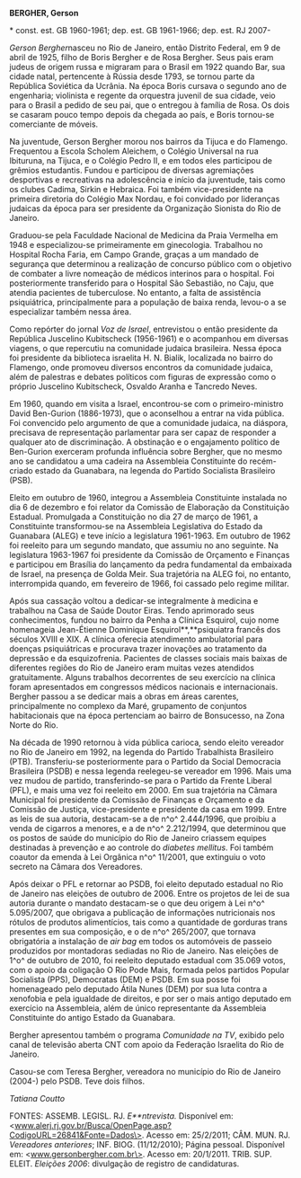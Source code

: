 **BERGHER, Gerson**

\* const. est. GB 1960-1961; dep. est. GB 1961-1966; dep. est. RJ 2007-

*Gerson Bergher*nasceu no Rio de Janeiro, então Distrito Federal, em 9
de abril de 1925, filho de Boris Bergher e de Rosa Bergher. Seus pais
eram judeus de origem russa e migraram para o Brasil em 1922 quando Bar,
sua cidade natal, pertencente à Rússia desde 1793, se tornou parte da
República Soviética da Ucrânia. Na época Boris cursava o segundo ano de
engenharia; violinista e regente da orquestra juvenil de sua cidade,
veio para o Brasil a pedido de seu pai, que o entregou à família de
Rosa. Os dois se casaram pouco tempo depois da chegada ao país, e Boris
tornou-se comerciante de móveis.

Na juventude, Gerson Bergher morou nos bairros da Tijuca e do Flamengo.
Frequentou a Escola Scholem Aleichem, o Colégio Universal na rua
Ibituruna, na Tijuca, e o Colégio Pedro II, e em todos eles participou
de grêmios estudantis. Fundou e participou de diversas agremiações
desportivas e recreativas na adolescência e início da juventude, tais
como os clubes Cadima, Sirkin e Hebraica. Foi também vice-presidente na
primeira diretoria do Colégio Max Nordau, e foi convidado por lideranças
judaicas da época para ser presidente da Organização Sionista do Rio de
Janeiro.

Graduou-se pela Faculdade Nacional de Medicina da Praia Vermelha em 1948
e especializou-se primeiramente em ginecologia. Trabalhou no Hospital
Rocha Faria, em Campo Grande, graças a um mandado de segurança que
determinou a realização de concurso público com o objetivo de combater a
livre nomeação de médicos interinos para o hospital. Foi posteriormente
transferido para o Hospital São Sebastião, no Caju, que atendia
pacientes de tuberculose. No entanto, a falta de assistência
psiquiátrica, principalmente para a população de baixa renda, levou-o a
se especializar também nessa área.

Como repórter do jornal *Voz de Israel*, entrevistou o então presidente
da República Juscelino Kubitscheck (1956-1961) e o acompanhou em
diversas viagens, o que repercutiu na comunidade judaica brasileira.
Nessa época foi presidente da biblioteca israelita H. N. Bialik,
localizada no bairro do Flamengo, onde promoveu diversos encontros da
comunidade judaica, além de palestras e debates políticos com figuras de
expressão como o próprio Juscelino Kubitscheck, Osvaldo Aranha e
Tancredo Neves.

Em 1960, quando em visita a Israel, encontrou-se com o primeiro-ministro
David Ben-Gurion (1886-1973), que o aconselhou a entrar na vida pública.
Foi convencido pelo argumento de que a comunidade judaica, na diáspora,
precisava de representação parlamentar para ser capaz de responder a
qualquer ato de discriminação. A obstinação e o engajamento político de
Ben-Gurion exerceram profunda influência sobre Bergher, que no mesmo ano
se candidatou a uma cadeira na Assembleia Constituinte do recém-criado
estado da Guanabara, na legenda do Partido Socialista Brasileiro (PSB).

Eleito em outubro de 1960, integrou a Assembleia Constituinte instalada
no dia 6 de dezembro e foi relator da Comissão de Elaboração da
Constituição Estadual. Promulgada a Constituição no dia 27 de março de
1961, a Constituinte transformou-se na Assembleia Legislativa do Estado
da Guanabara (ALEG) e teve início a legislatura 1961-1963. Em outubro de
1962 foi reeleito para um segundo mandato, que assumiu no ano seguinte.
Na legislatura 1963-1967 foi presidente da Comissão de Orçamento e
Finanças e participou em Brasília do lançamento da pedra fundamental da
embaixada de Israel, na presença de Golda Meir. Sua trajetória na ALEG
foi, no entanto, interrompida quando, em fevereiro de 1966, foi cassado
pelo regime militar.

Após sua cassação voltou a dedicar-se integralmente à medicina e
trabalhou na Casa de Saúde Doutor Eiras. Tendo aprimorado seus
conhecimentos, fundou no bairro da Penha a Clínica Esquirol, cujo nome
homenageia Jean-Étienne Dominique Esquirol**,**psiquiatra francês dos
séculos XVIII e XIX. A clínica oferecia atendimento ambulatorial para
doenças psiquiátricas e procurava trazer inovações ao tratamento da
depressão e da esquizofrenia. Pacientes de classes sociais mais baixas
de diferentes regiões do Rio de Janeiro eram muitas vezes atendidos
gratuitamente. Alguns trabalhos decorrentes de seu exercício na clínica
foram apresentados em congressos médicos nacionais e internacionais.
Bergher passou a se dedicar mais a obras em áreas carentes,
principalmente no complexo da Maré, grupamento de conjuntos
habitacionais que na época pertenciam ao bairro de Bonsucesso, na Zona
Norte do Rio.

Na década de 1990 retornou à vida pública carioca, sendo eleito vereador
no Rio de Janeiro em 1992, na legenda do Partido Trabalhista Brasileiro
(PTB). Transferiu-se posteriormente para o Partido da Social Democracia
Brasileira (PSDB) e nessa legenda reelegeu-se vereador em 1996. Mais uma
vez mudou de partido, transferindo-se para o Partido da Frente Liberal
(PFL), e mais uma vez foi reeleito em 2000. Em sua trajetória na Câmara
Municipal foi presidente da Comissão de Finanças e Orçamento e da
Comissão de Justiça, vice-presidente e presidente da casa em 1999. Entre
as leis de sua autoria, destacam-se a de n^o^ 2.444/1996, que proibiu a
venda de cigarros a menores, e a de n^o^ 2.212/1994, que determinou que
os postos de saúde do município do Rio de Janeiro criassem equipes
destinadas à prevenção e ao controle do *diabetes mellitus*. Foi também
coautor da emenda à Lei Orgânica n^o^ 11/2001, que extinguiu o voto
secreto na Câmara dos Vereadores.

Após deixar o PFL e retornar ao PSDB, foi eleito deputado estadual no
Rio de Janeiro nas eleições de outubro de 2006. Entre os projetos de lei
de sua autoria durante o mandato destacam-se o que deu origem à Lei n^o^
5.095/2007, que obrigava a publicação de informações nutricionais nos
rótulos de produtos alimentícios, tais como a quantidade de gorduras
trans presentes em sua composição, e o de n^o^ 265/2007, que tornava
obrigatória a instalação de *air bag* em todos os automóveis de passeio
produzidos por montadoras sediadas no Rio de Janeiro. Nas eleições de
1^o^ de outubro de 2010, foi reeleito deputado estadual com 35.069
votos, com o apoio da coligação O Rio Pode Mais, formada pelos partidos
Popular Socialista (PPS), Democratas (DEM) e PSDB. Em sua posse foi
homenageado pelo deputado Átila Nunes (DEM) por sua luta contra a
xenofobia e pela igualdade de direitos, e por ser o mais antigo deputado
em exercício na Assembleia, além de único representante da Assembleia
Constituinte do antigo Estado da Guanabara.

Bergher apresentou também o programa *Comunidade na TV*, exibido pelo
canal de televisão aberta CNT com apoio da Federação Israelita do Rio de
Janeiro.

Casou-se com Teresa Bergher, vereadora no município do Rio de Janeiro
(2004-) pelo PSDB. Teve dois filhos.

*Tatiana Coutto*

FONTES: ASSEMB. LEGISL. RJ. *E**ntrevista.* Disponível em:
\<www.alerj.rj.gov.br/Busca/OpenPage.asp?CodigoURL=26841&Fonte=Dados\>.
Acesso em: 25/2/2011; CÂM. MUN. RJ. *Vereadores anteriores*; INF. BIOG.
(11/12/2010); Página pessoal. Disponível em:
\<www.gersonbergher.com.br\>. Acesso em: 20/1/2011. TRIB. SUP. ELEIT.
*Eleições 2006*: divulgação de registro de candidaturas.
